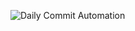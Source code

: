 ![Daily Commit Automation](https://github.com/23f3003696-art/23f3003696-art/actions/workflows/daily-comit.yml/badge.svg)
